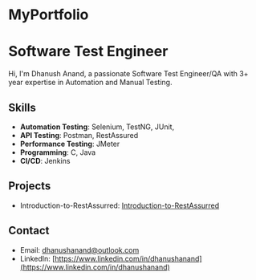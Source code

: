 # MyPortfolio
# Software Test Engineer

Hi, I'm Dhanush Anand, a passionate Software Test Engineer/QA with 3+ year expertise in Automation and Manual Testing.

## Skills
- **Automation Testing**: Selenium, TestNG, JUnit, 
- **API Testing**: Postman, RestAssured
- **Performance Testing**: JMeter
- **Programming**: C, Java
- **CI/CD**: Jenkins

## Projects
- Introduction-to-RestAssurred: [Introduction-to-RestAssurred](https://github.com/DhanushAnandAutomation/Introduction-to-RestAssurred)


## Contact
- Email: dhanushanand@outlook.com
- LinkedIn: [https://www.linkedin.com/in/dhanushanand](https://www.linkedin.com/in/dhanushanand)
